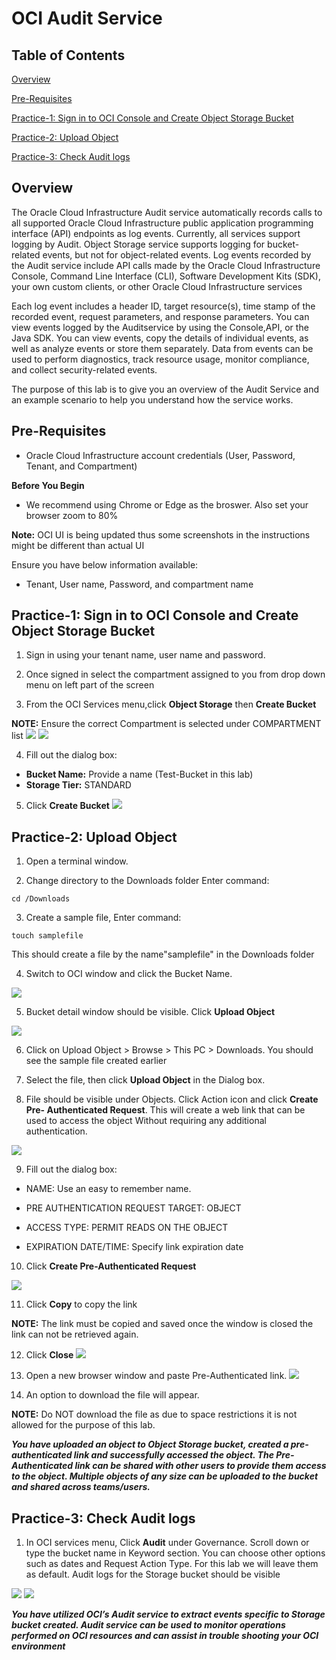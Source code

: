 # OCI Audit Service
  
## Table of Contents

[Overview](#overview)

[Pre-Requisites](#pre-requisites)

[Practice-1: Sign in to OCI Console and Create Object Storage Bucket](#practice-1-sign-in-to-oci-console-and-create-object-storage-bucket)

[Practice-2: Upload Object](#practice-2-upload-object)

[Practice-3: Check Audit logs](#practice3-check-audit-logs)

## Overview

The Oracle Cloud Infrastructure Audit service automatically records calls to all supported Oracle Cloud Infrastructure public application programming interface (API) endpoints as log events. Currently, all services support logging by Audit. Object Storage service supports logging for bucket-related events, but not for object-related events. Log events recorded by the Audit service include API calls made by the Oracle Cloud Infrastructure Console, Command Line Interface (CLI), Software Development Kits (SDK), your own custom clients, or other Oracle Cloud Infrastructure services

Each log event includes a header ID, target resource(s), time stamp of the recorded event, request parameters, and response parameters. You can view events logged by the Auditservice by using the Console,API, or the Java SDK. You can view events, copy the details of individual events, as well as analyze events or store them separately. Data from events can be used to perform diagnostics, track resource usage, monitor compliance, and collect security-related events.

The purpose of this lab is to give you an overview of the Audit Service and an example scenario to help you understand how the service works.

## Pre-Requisites

- Oracle Cloud Infrastructure account credentials (User, Password, Tenant, and Compartment)  

**Before You Begin**

- We recommend using Chrome or Edge as the broswer. Also set your browser zoom to 80%

**Note:** OCI UI is being updated thus some screenshots in the instructions might be different than actual UI

Ensure you have below information available:

- Tenant, User name, Password, and compartment name

## Practice-1: Sign in to OCI Console and Create Object Storage Bucket

1. Sign in using your tenant name, user name and password.

2. Once signed in select the compartment assigned to you from drop down menu on left part of the screen

3. From the OCI Services menu,click **Object Storage** then **Create Bucket**

**NOTE:** Ensure the correct Compartment is selected under COMPARTMENT list
![]( img/AUDIT001.PNG)
![]( img/AUDIT002.PNG)

4. Fill out the dialog box:
- **Bucket Name:** Provide a name (Test-Bucket in this lab)
- **Storage Tier:**  STANDARD 

5. Click **Create Bucket**
![]( img/AUDIT003.PNG)

## Practice-2: Upload Object

1. Open a terminal window.

2. Change directory to the Downloads folder Enter command: 
```
cd /Downloads
```

3. Create a sample file, Enter command:
```
touch samplefile
```
This should create a file by the name"samplefile" in the Downloads folder

4. Switch to OCI window and click the Bucket Name.

![]( img/AUDIT006.PNG)

5. Bucket detail window should be visible. Click **Upload Object**

![]( img/AUDIT007.PNG)

6. Click on Upload Object > Browse > This PC > Downloads. You should see the sample file created earlier

7. Select the file, then click **Upload Object** in the Dialog box.

8. File should be visible under Objects. Click 
Action icon and click **Create Pre-
Authenticated Request**. This will create a web
link that can be used to access the object 
Without requiring any additional authentication.

![]( imgOS/OBJECT-STORAGE008.PNG)

9. Fill out the dialog box:

- NAME: Use an easy to remember name.

- PRE AUTHENTICATION REQUEST TARGET: OBJECT

- ACCESS TYPE: PERMIT READS ON THE OBJECT

- EXPIRATION DATE/TIME: Specify link expiration date

10. Click **Create Pre-Authenticated Request**

![]( imgOS/OBJECT-STORAGE009.PNG)

11. Click **Copy** to copy the link

**NOTE:** The link must be copied and saved once the window is closed the link can not be retrieved again. 

12. Click **Close**
![]( imgOS/OBJECT-STORAGE010.PNG)

13. Open a new browser window and paste Pre-Authenticated link. 
![]( imgOS/OBJECT-STORAGE011.PNG)

14.  An option to download the file will appear.

**NOTE:** Do NOT download the file as due to space restrictions it is not allowed for the purpose of this lab.

***You have uploaded an object to Object Storage bucket, created a pre-authenticated link and successfully accessed the object. The Pre-Authenticated link can be shared with 
other users to provide them access to the object.
Multiple objects of any size can be uploaded to the bucket and shared across teams/users.***

## Practice-3: Check Audit logs

1. In OCI services menu, Click **Audit** under Governance. Scroll down or type the bucket name in 
Keyword section. You can choose other options
such as dates and Request Action Type. For this 
lab we will leave them as default. Audit logs for the Storage bucket should be visible

![]( img/AUDIT008.PNG)
![]( img/AUDIT009.PNG)

***You have utilized OCI’s Audit service to extract events specific to Storage bucket created. Audit service can be used to monitor operations performed on OCI resources and can assist in trouble 
shooting your OCI environment***

